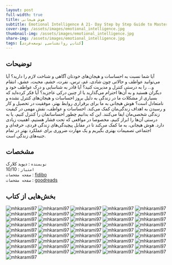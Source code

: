 ```yaml
---
layout: post
full-width: true
title: هوش هیجانی
subtitle: Emotional Intelligence A 21- Day Step by Step Guide to Mastering Social Skills, Improve Your Relationships, and Boost Your EQ
cover-img: /assets/images/emotional_intelligence.jpg
thumbnail-img: /assets/images/emotional_intelligence.jpg
share-img: /assets/images/emotional_intelligence.jpg
tags: [کتاب, روانشناسی, توسعه‌فردی]
---
```


## توضیحات
آیا شما نسبت به احساسات و هیجان‌های خودتان آگاهی و شناخت لازم را دارید؟ آیا می‌توانید عواطف و حالاتی چون شادی، غم، ترس، نفرت، خشم، محبت، عشق، انتقام و... را به درستی کنترل و مدیریت کنید؟ آیا قادر به شناسایی و درک عواطف خود و دیگران هستید و به آن‌ها احترام می‌گذارید یا از چنین درکی عاجزید؟ آیا فکر کرده‌اید که بسیاری از مشکلات ما در زندگی به دلیل بروز احساسات و هیجان‌های کنترل نشده و نامتعادل است؟ هوش هیجانی به ما برای برقراری روابط بهتر، موفقیت در تحصیل و کار و رسیدن به اهداف زندگی‌مان کمک می‌کند. احساسات و عواطف، نقش مهمی در کیفیت زندگی شخصی‌مان ایفا می‌کنند. این که بدانیم چطور احساساتمان را کنترل کنیم، یا به درستی آن‌ها را ابراز کنیم، مخصوصا در مواقعی که تحت فشار هستیم، اهمیت زیادی دارد. هوش هیجانی، به ما کمک می‌کند تا در مقابل پیچیدگی‌های زندگی فردی، حرفه‌ای و اجتماعی تصمیمات بهتری بگیریم و یک مهارت ضروری برای عملکرد بهتر در تمام جنبه‌های زندگی است.

## مشخصات
`نویسنده` : دیوید کلارک   
`امتیاز` : 10/10  
`صفحه مشخصات` : [fidibo](https://fidibo.com/book/136741-%D9%87%D9%88%D8%B4-%D9%87%DB%8C%D8%AC%D8%A7%D9%86%DB%8C)  
`صفحه مشخصات` : [goodreads](https://www.goodreads.com/en/book/show/39895504-emotional-intelligence)  

## بخش‌هایی از کتاب
![mhkarami97](/assets/images/emotional_intelligence/01.jpg)
![mhkarami97](/assets/images/emotional_intelligence/02.jpg)
![mhkarami97](/assets/images/emotional_intelligence/03.jpg)
![mhkarami97](/assets/images/emotional_intelligence/04.jpg)
![mhkarami97](/assets/images/emotional_intelligence/05.jpg)
![mhkarami97](/assets/images/emotional_intelligence/06.jpg)
![mhkarami97](/assets/images/emotional_intelligence/07.jpg)
![mhkarami97](/assets/images/emotional_intelligence/08.jpg)
![mhkarami97](/assets/images/emotional_intelligence/09.jpg)
![mhkarami97](/assets/images/emotional_intelligence/10.jpg)
![mhkarami97](/assets/images/emotional_intelligence/11.jpg)
![mhkarami97](/assets/images/emotional_intelligence/12.jpg)
![mhkarami97](/assets/images/emotional_intelligence/13.jpg)
![mhkarami97](/assets/images/emotional_intelligence/14.jpg)
![mhkarami97](/assets/images/emotional_intelligence/15.jpg)
![mhkarami97](/assets/images/emotional_intelligence/16.jpg)
![mhkarami97](/assets/images/emotional_intelligence/17.jpg)
![mhkarami97](/assets/images/emotional_intelligence/18.jpg)
![mhkarami97](/assets/images/emotional_intelligence/19.jpg)
![mhkarami97](/assets/images/emotional_intelligence/20.jpg)
![mhkarami97](/assets/images/emotional_intelligence/21.jpg)
![mhkarami97](/assets/images/emotional_intelligence/22.jpg)
![mhkarami97](/assets/images/emotional_intelligence/23.jpg)
![mhkarami97](/assets/images/emotional_intelligence/24.jpg)
![mhkarami97](/assets/images/emotional_intelligence/25.jpg)
![mhkarami97](/assets/images/emotional_intelligence/26.jpg)
![mhkarami97](/assets/images/emotional_intelligence/27.jpg)
![mhkarami97](/assets/images/emotional_intelligence/28.jpg)
![mhkarami97](/assets/images/emotional_intelligence/29.jpg)
![mhkarami97](/assets/images/emotional_intelligence/30.jpg)
![mhkarami97](/assets/images/emotional_intelligence/31.jpg)
![mhkarami97](/assets/images/emotional_intelligence/32.jpg)
![mhkarami97](/assets/images/emotional_intelligence/33.jpg)
![mhkarami97](/assets/images/emotional_intelligence/34.jpg)
![mhkarami97](/assets/images/emotional_intelligence/35.jpg)
![mhkarami97](/assets/images/emotional_intelligence/36.jpg)
![mhkarami97](/assets/images/emotional_intelligence/37.jpg)
![mhkarami97](/assets/images/emotional_intelligence/38.jpg)
![mhkarami97](/assets/images/emotional_intelligence/39.jpg)
![mhkarami97](/assets/images/emotional_intelligence/40.jpg)
![mhkarami97](/assets/images/emotional_intelligence/41.jpg)
![mhkarami97](/assets/images/emotional_intelligence/42.jpg)
![mhkarami97](/assets/images/emotional_intelligence/43.jpg)
![mhkarami97](/assets/images/emotional_intelligence/44.jpg)
![mhkarami97](/assets/images/emotional_intelligence/45.jpg)
![mhkarami97](/assets/images/emotional_intelligence/46.jpg)
